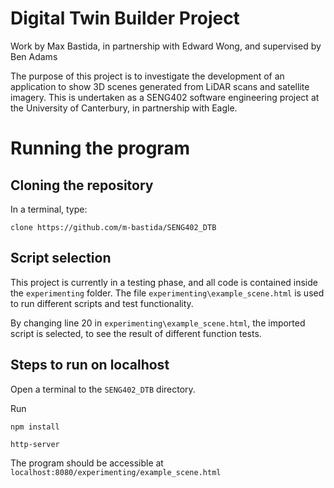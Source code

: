 # Digital Twin Builder Project

Work by Max Bastida, in partnership with Edward Wong, and supervised by Ben Adams

The purpose of this project is to investigate the development of an application to show 3D scenes generated from LiDAR scans and satellite imagery. This is undertaken as a SENG402 software engineering project at the University of Canterbury, in partnership with Eagle.

# Running the program

## Cloning the repository

In a terminal, type:

`clone https://github.com/m-bastida/SENG402_DTB`

## Script selection

This project is currently in a testing phase, and all code is contained inside the `experimenting` folder. The file `experimenting\example_scene.html` is used to run different scripts and test functionality.

By changing line 20 in `experimenting\example_scene.html`, the imported script is selected, to see the result of different function tests.

## Steps to run on localhost

Open a terminal to the `SENG402_DTB` directory.

Run 

`npm install`

`http-server`

The program should be accessible at `localhost:8080/experimenting/example_scene.html`